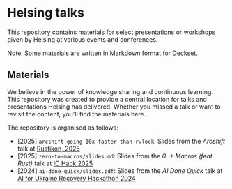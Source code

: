# Helsing talks

This repository contains materials for select presentations or workshops given
by Helsing at various events and conferences.

Note: Some materials are written in Markdown format for [Deckset](https://www.deckset.com/).

## Materials

We believe in the power of knowledge sharing and continuous learning. This
repository was created to provide a central location for talks and presentations
Helsing has delivered. Whether you missed a talk or want to revisit the
content, you'll find the materials here.

The repository is organised as follows:

- [2025] `arcshift-going-10x-faster-than-rwlock`: Slides from the *Arcshift* talk at [Rustikon, 2025](https://rustikon.dev)
- [2025] `zero-to-macros/slides.md`: Slides from the *0 -> Macros (feat. Rust)* talk at [IC Hack 2025](https://ichack.org/)
- [2024] `ai-done-quick/slides.pdf`: Slides from the *AI Done Quick* talk at [AI for Ukraine Recovery Hackathon 2024](https://blog.helsing.ai/ai-for-ukraine-recovery-hackathon-eac351a3afad)
